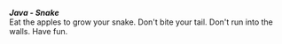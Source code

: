 ***Java - Snake***  
Eat the apples to grow your snake.
Don't bite your tail.
Don't run into the walls.
Have fun.
